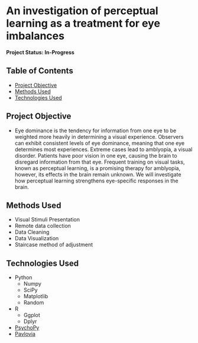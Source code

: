 # An investigation of perceptual learning as a treatment for eye imbalances
**Project Status: In-Progress**

## Table of Contents
- [Project Objective](##Project-Objective)
- [Methods Used](##Methods-Used)
- [Technologies Used](##Technologies-Used)

## Project Objective
- Eye dominance is the tendency for information from one eye to be weighted more heavily in determining a visual experience. Observers can exhibit consistent levels of eye dominance, meaning that one eye determines most experiences. Extreme cases lead to amblyopia, a visual disorder. Patients have poor vision in one eye, causing the brain to disregard information from that eye. Frequent training on visual tasks, known as perceptual learning, is a promising therapy for amblyopia, however, its effects in the brain remain unknown. We will investigate how perceptual learning strengthens eye-specific responses in the brain.

## Methods Used
- Visual Stimuli Presentation
- Remote data collection 
- Data Cleaning
- Data Visualization
- Staircase method of adjustment

## Technologies Used
- Python 
  * Numpy
  * SciPy
  * Matplotlib
  * Random
- R 
  * Ggplot 
  * Dplyr
- [PsychoPy](https://www.psychopy.org/) 
- [Pavlovia](https://pavlovia.org/)

